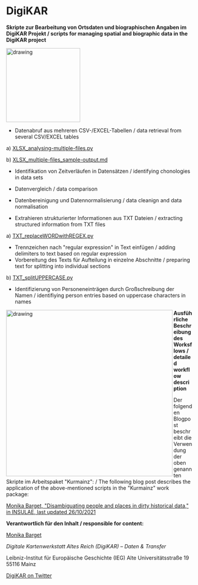 # DigiKAR

**Skripte zur Bearbeitung von Ortsdaten und biographischen Angaben im DigiKAR Projekt / scripts for managing spatial and biographic data in the DigiKAR project**

<img src="https://github.com/ieg-dhr/DigiKAR/blob/main/DigiKAR_logo-small.png" alt="drawing" width="200" align="center"/>

- Datenabruf aus mehreren CSV-/EXCEL-Tabellen / data retrieval from several CSV/EXCEL tables

a) [XLSX_analysing-multiple-files.py](https://github.com/ieg-dhr/DigiKAR/blob/main/XLSX_analysing-multiple-files.py) 

b) [XLSX_multiple-files_sample-output.md](https://github.com/ieg-dhr/DigiKAR/blob/main/XLSX_multiple-files_sample-output.md)

- Identifikation von Zeitverläufen in Datensätzen / identifying chonologies in data sets
- Datenvergleich / data comparison
- Datenbereinigung und Datennormalisierung / data cleanign and data normalisation

- Extrahieren strukturierter Informationen aus TXT Dateien / extracting structured information from TXT files

a) [TXT_replaceWORDwithREGEX.py](https://github.com/ieg-dhr/DigiKAR/blob/main/TXT_replaceWORDwithREGEX.py) 

- Trennzeichen nach "regular expression" in Text einfügen / adding delimiters to text based on regular expression
- Vorbereitung des Texts für Aufteilung in einzelne Abschnitte / preparing text for splitting into individual sections

b) [TXT_splitUPPERCASE.py](https://github.com/ieg-dhr/DigiKAR/blob/main/TXT_splitUPPERCASE.py)

- Identifizierung von Personeneinträgen durch Großschreibung der Namen / identifiying person entries based on uppercase characters in names

<img src="https://insulae.hypotheses.org/files/2021/10/INSULAE_featured-images_biographic-data-980x450.png" alt="drawing" width="450" align="left"/>

**Ausführliche Beschreibung des Worksflows / detailed workflow description**

Der folgenden Blogpost beschreibt die Verwendung der oben genannten Skripte im Arbeitspaket "Kurmainz": / The following blog post describes the application of the above-mentioned scripts in the "Kurmainz" work package:

[Monika Barget, "Disambiguating people and places in dirty historical data," in INSULAE, last updated 26/10/2021](https://insulae.hypotheses.org/333)



**Verantwortlich für den Inhalt / responsible for content:**

[Monika Barget](https://github.com/MonikaBarget)

*Digitale Kartenwerkstatt Altes Reich (DigiKAR) – Daten & Transfer* 

Leibniz-Institut für Europäische Geschichte (IEG) 
Alte Universitätsstraße 19 
55116 Mainz 

[DigiKAR on Twitter](https://twitter.com/digi_KAR)






